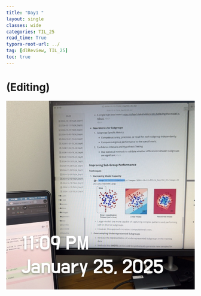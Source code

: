 ```yaml
---
title: "Day1 "
layout: single
classes: wide
categories: TIL_25
read_time: True
typora-root-url: ../
tag: [dlReview, TIL_25]
toc: true 
---
```


# (Editing)

![D6B69366-54F9-40C8-B0F7-E5B051CDA73C_1_105_c](/../images/2025-01-25-TIL25_Day1/D6B69366-54F9-40C8-B0F7-E5B051CDA73C_1_105_c-7874336.jpeg)
